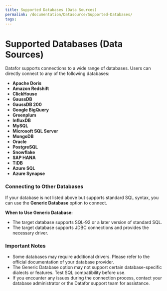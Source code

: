 ```yaml
---
title: Supported Databases (Data Sources)
permalink: /documentation/Datasource/Supported-Databases/
tags:
---
```



# Supported Databases (Data Sources)

Datafor supports connections to a wide range of databases. Users can directly connect to any of the following databases:

- **Apache Doris**
- **Amazon Redshift**
- **ClickHouse**
- **GaussDB**
- **GaussDB 200**
- **Google BigQuery**
- **Greenplum**
- **InfluxDB**
- **MySQL**
- **Microsoft SQL Server**
- **MongoDB**
- **Oracle**
- **PostgreSQL**
- **Snowflake**
- **SAP HANA**
- **TiDB**
- **Azure SQL**
- **Azure Synapse**

### **Connecting to Other Databases**

If your database is not listed above but supports standard SQL syntax, you can use the **Generic Database** option to connect.

**When to Use Generic Database:**

- The target database supports SQL-92 or a later version of standard SQL.
- The target database supports JDBC connections and provides the necessary driver.

### **Important Notes**

- Some databases may require additional drivers. Please refer to the official documentation of your database provider.
- The Generic Database option may not support certain database-specific dialects or features. Test SQL compatibility before use.
- If you encounter any issues during the connection process, contact your database administrator or the Datafor support team for assistance.

